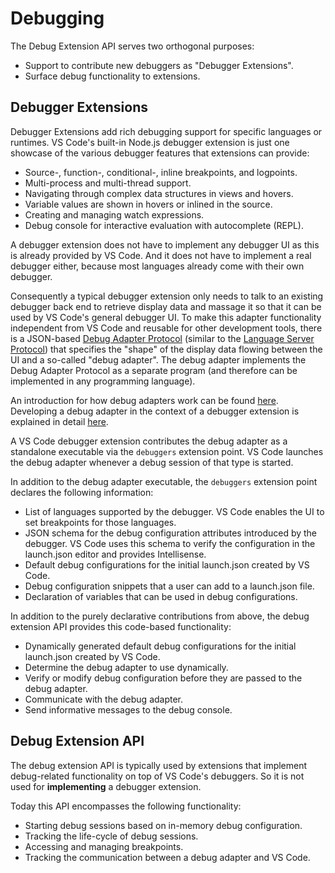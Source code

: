 ---
---

# Debugging

The Debug Extension API serves two orthogonal purposes:

- Support to contribute new debuggers as "Debugger Extensions".
- Surface debug functionality to extensions.

## Debugger Extensions

Debugger Extensions add rich debugging support for specific languages or runtimes. VS Code's built-in Node.js debugger extension is just one showcase of the various debugger features that extensions can provide:

- Source-, function-, conditional-, inline breakpoints, and logpoints.
- Multi-process and multi-thread support.
- Navigating through complex data structures in views and hovers.
- Variable values are shown in hovers or inlined in the source.
- Creating and managing watch expressions.
- Debug console for interactive evaluation with autocomplete (REPL).

A debugger extension does not have to implement any debugger UI as this is already provided by VS Code. And it does not have to implement a real debugger either, because most languages already come with their own debugger.

Consequently a typical debugger extension only needs to talk to an existing debugger back end to retrieve display data and massage it so that it can be used by VS Code's general debugger UI. To make this adapter functionality independent from VS Code and reusable for other development tools, there is a JSON-based [Debug Adapter Protocol](https://microsoft.github.io/debug-adapter-protocol/) (similar to the [Language Server Protocol](https://microsoft.github.io/language-server-protocol/)) that specifies the "shape" of the display data flowing between the UI and a so-called "debug adapter". The debug adapter implements the Debug Adapter Protocol as a separate program (and therefore can be implemented in any programming language).

An introduction for how debug adapters work can be found [here](https://microsoft.github.io/debug-adapter-protocol/overview#How_it_works). Developing a debug adapter in the context of a debugger extension is explained in detail [here](/docs/extensions/example-debuggers).

A VS Code debugger extension contributes the debug adapter as a standalone executable via the `debuggers` extension point. VS Code launches the debug adapter whenever a debug session of that type is started.

In addition to the debug adapter executable, the `debuggers` extension point declares the following information:

- List of languages supported by the debugger. VS Code enables the UI to set breakpoints for those languages.
- JSON schema for the debug configuration attributes introduced by the debugger. VS Code uses this schema to verify the configuration in the launch.json editor and provides Intellisense.
- Default debug configurations for the initial launch.json created by VS Code.
- Debug configuration snippets that a user can add to a launch.json file.
- Declaration of variables that can be used in debug configurations.

In addition to the purely declarative contributions from above, the debug extension API provides this code-based functionality:

- Dynamically generated default debug configurations for the initial launch.json created by VS Code.
- Determine the debug adapter to use dynamically.
- Verify or modify debug configuration before they are passed to the debug adapter.
- Communicate with the debug adapter.
- Send informative messages to the debug console.

## Debug Extension API

The debug extension API is typically used by extensions that implement debug-related functionality on top of VS Code's debuggers. So it is not used for **implementing** a debugger extension.

Today this API encompasses the following functionality:

- Starting debug sessions based on in-memory debug configuration.
- Tracking the life-cycle of debug sessions.
- Accessing and managing breakpoints.
- Tracking the communication between a debug adapter and VS Code.
